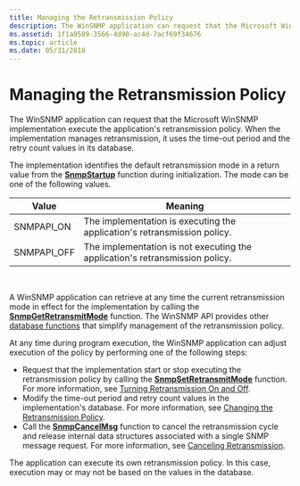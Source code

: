 ```yaml
---
title: Managing the Retransmission Policy
description: The WinSNMP application can request that the Microsoft WinSNMP implementation execute the application's retransmission policy. When the implementation manages retransmission, it uses the time-out period and the retry count values in its database.
ms.assetid: 1f1a9589-3566-4d90-ac4d-7acf69f34676
ms.topic: article
ms.date: 05/31/2018
---
```


# Managing the Retransmission Policy

The WinSNMP application can request that the Microsoft WinSNMP implementation execute the application's retransmission policy. When the implementation manages retransmission, it uses the time-out period and the retry count values in its database.

The implementation identifies the default retransmission mode in a return value from the [**SnmpStartup**](/windows/desktop/api/Winsnmp/nf-winsnmp-snmpstartup) function during initialization. The mode can be one of the following values.



| Value        | Meaning                                                                      |
|--------------|------------------------------------------------------------------------------|
| SNMPAPI\_ON  | The implementation is executing the application's retransmission policy.     |
| SNMPAPI\_OFF | The implementation is not executing the application's retransmission policy. |



 

A WinSNMP application can retrieve at any time the current retransmission mode in effect for the implementation by calling the [**SnmpGetRetransmitMode**](/windows/desktop/api/Winsnmp/nf-winsnmp-snmpgetretransmitmode) function. The WinSNMP API provides other [database functions](winsnmp-functions.md) that simplify management of the retransmission policy.

At any time during program execution, the WinSNMP application can adjust execution of the policy by performing one of the following steps:

-   Request that the implementation start or stop executing the retransmission policy by calling the [**SnmpSetRetransmitMode**](/windows/desktop/api/Winsnmp/nf-winsnmp-snmpsetretransmitmode) function. For more information, see [Turning Retransmission On and Off](turning-retransmission-on-and-off.md).
-   Modify the time-out period and retry count values in the implementation's database. For more information, see [Changing the Retransmission Policy](changing-the-retransmission-policy.md).
-   Call the [**SnmpCancelMsg**](/windows/desktop/api/Winsnmp/nf-winsnmp-snmpcancelmsg) function to cancel the retransmission cycle and release internal data structures associated with a single SNMP message request. For more information, see [Canceling Retransmission](canceling-retransmission.md).

The application can execute its own retransmission policy. In this case, execution may or may not be based on the values in the database.

 

 




